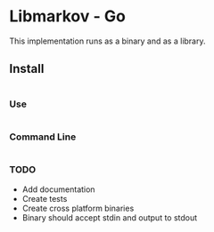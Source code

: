 # Libmarkov - Go

This implementation runs as a binary and as a library.

## Install

```shell
```

### Use
```go
```

### Command Line

```shell
```

### TODO

* Add documentation
* Create tests
* Create cross platform binaries
* Binary should accept stdin and output to stdout
